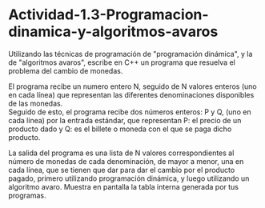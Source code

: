 # Actividad-1.3-Programacion-dinamica-y-algoritmos-avaros
Utilizando las técnicas de programación de "programación dinámica", y la de "algoritmos avaros", escribe en C++ un programa que resuelva el problema del cambio de monedas. 

El programa recibe un numero entero N, seguido de N valores enteros (uno en cada línea) que representan las diferentes denominaciones disponibles de las monedas.  
Seguido de esto, el programa recibe dos números enteros: P y Q, (uno en cada línea) por la entrada estándar, que representan P: el precio de un producto dado y Q: es el billete o moneda con el que se paga dicho producto. 

La salida del programa es una lista de N valores correspondientes al número de monedas de cada denominación, de mayor a menor, una en cada línea, que se tienen que dar para dar el cambio por el producto pagado, primero utilizando programación dinámica, y luego utilizando un algoritmo avaro. Muestra en pantalla la tabla interna generada por tus programas.
